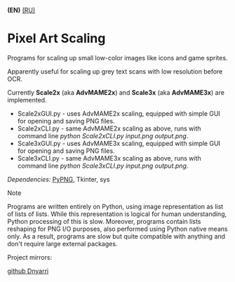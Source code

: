 **(EN)** [(RU)](README.RU.md)

# Pixel Art Scaling

Programs for scaling up small low-color images like icons and game sprites.

Apparently useful for scaling up grey text scans with low resolution before OCR.

Currently **Scale2x** (aka **AdvMAME2x**) and **Scale3x** (aka **AdvMAME3x**) are implemented.

- Scale2xGUI.py - uses AdvMAME2x scaling, equipped with simple GUI for opening and saving PNG files.
- Scale2xCLI.py - same AdvMAME2x scaling as above, runs with command line
 *python Scale2xCLI.py input.png output.png*.
- Scale3xGUI.py - uses AdvMAME3x scaling, equipped with simple GUI for opening and saving PNG files.
- Scale3xCLI.py - same AdvMAME3x scaling as above, runs with command line
 *python Scale3xCLI.py input.png output.png*.

*Dependencies:* [PyPNG](https://gitlab.com/drj11/pypng), Tkinter, sys

> [!NOTE]
> Programs are written entirely on Python, using image representation as list of lists of lists.
> While this representation is logical for human understanding, Python processing of this is slow.
> Moreover, programs contain lists reshaping for PNG I/O purposes, also performed using Python native means only.
> As a result, programs are slow but quite compatible with anything and don't require large external packages.

Project mirrors:

[github Dnyarri](https://github.com/Dnyarri/POVmosaic)
